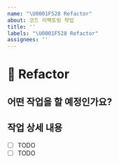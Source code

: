 ```yaml
---
name: "\U0001F528 Refactor"
about: 코드 리팩토링 작업
title: ''
labels: "\U0001F528 Refactor"
assignees: ''
---
```


# 🔨 Refactor

## 어떤 작업을 할 예정인가요?

## 작업 상세 내용

- [ ] TODO
- [ ] TODO
